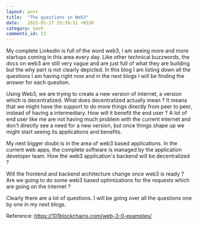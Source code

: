 ```yaml
---
layout: post
title:  "The questions in Web3"
date:   2022-01-17 15:39:31 +0530
category: tech
comments_id: 13
---
```


My complete Linkedin is full of the word web3, I am seeing more and more startups coming in this area every day. Like other technical buzzwords, the docs on web3 are still very vague and are just full of what they are building but the why part is not clearly depicted. In this blog I am listing down all the questions I am having right now and in the next blogs I will be finding the answer for each question.

<!--more-->


Using Web3, we are trying to create a new version of internet, a version which is decentralized. What does decentralized actually mean ? It means that we might have the support to do more things directly from peer to peer, instead of having a intermediary. How will it benefit the end user ? A lot of end user like me are not having much problem with the current internet and don't directly see a need for a new version, but once things shape up we might start seeing its applications and benefits.

My next bigger doubt is in the area of web3 based applications. In the current web apps, the complete software is managed by the application developer team. How the web3 application's backend will be decentralized ?

Will the frontend and backend architecture change once web3 is ready ? Are we going to do some web3 based optimizations for the requests which are going on the internet ?

Clearly there are a lot of questions. I will be going over all the questions one by one in my next blogs.

Reference: https://101blockchains.com/web-3-0-examples/